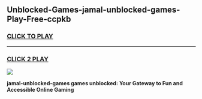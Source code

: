 
## Unblocked-Games-jamal-unblocked-games-Play-Free-ccpkb
<h3>
<a href="https://premium76.site?title=jamal-unblocked-games&ref=18A1">CLICK TO PLAY</a></h3>
<hr>

<h3>
<a href="https://premium76.site?title=jamal-unblocked-games&ref=18A1">CLICK 2 PLAY</a>
  
</h3>

<a href="https://premium76.site?title=jamal-unblocked-games&ref=18A1"><img src="https://clearcache.store/games.png"></a>


**jamal-unblocked-games games unblocked: Your Gateway to Fun and Accessible Online Gaming**
